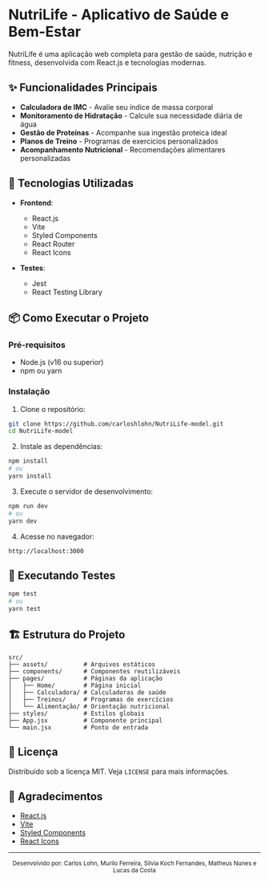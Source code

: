 # NutriLife - Aplicativo de Saúde e Bem-Estar

NutriLife é uma aplicação web completa para gestão de saúde, nutrição e fitness, desenvolvida com React.js e tecnologias modernas.

## ✨ Funcionalidades Principais

- **Calculadora de IMC** - Avalie seu índice de massa corporal
- **Monitoramento de Hidratação** - Calcule sua necessidade diária de água
- **Gestão de Proteínas** - Acompanhe sua ingestão proteica ideal
- **Planos de Treino** - Programas de exercícios personalizados
- **Acompanhamento Nutricional** - Recomendações alimentares personalizadas

## 🚀 Tecnologias Utilizadas

- **Frontend**:
  - React.js
  - Vite
  - Styled Components
  - React Router
  - React Icons

- **Testes**:
  - Jest
  - React Testing Library

## 📦 Como Executar o Projeto

### Pré-requisitos
- Node.js (v16 ou superior)
- npm ou yarn

### Instalação

1. Clone o repositório:
```bash
git clone https://github.com/carloshlohn/NutriLife-model.git
cd NutriLife-model
```

2. Instale as dependências:
```bash
npm install
# ou
yarn install
```

3. Execute o servidor de desenvolvimento:
```bash
npm run dev
# ou
yarn dev
```

4. Acesse no navegador:
```
http://localhost:3000
```

## 🧪 Executando Testes
```bash
npm test
# ou
yarn test
```

## 🏗️ Estrutura do Projeto

```
src/
├── assets/          # Arquivos estáticos
├── components/      # Componentes reutilizáveis
├── pages/           # Páginas da aplicação
│   ├── Home/        # Página inicial
│   ├── Calculadora/ # Calculadoras de saúde
│   ├── Treinos/     # Programas de exercícios
│   └── Alimentação/ # Orientação nutricional
├── styles/          # Estilos globais
├── App.jsx          # Componente principal
└── main.jsx         # Ponto de entrada
```

## 📄 Licença

Distribuído sob a licença MIT. Veja `LICENSE` para mais informações.

## 🌟 Agradecimentos

- [React.js](https://reactjs.org/)
- [Vite](https://vitejs.dev/)
- [Styled Components](https://styled-components.com/)
- [React Icons](https://react-icons.github.io/react-icons/)

---

<div align="center">
  <sub>Desenvolvido por: Carlos Lohn, Murilo Ferreira, Silvia Koch Fernandes, Matheus Nunes e Lucas da Costa</sub>
</div>

